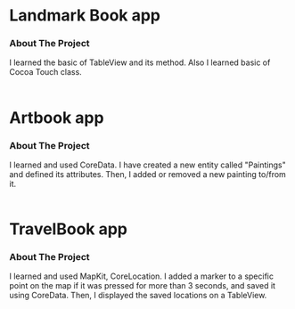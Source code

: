 # Landmark Book app 

### About The Project

I learned the basic of TableView and its method. Also I learned basic of Cocoa Touch class. <br><br>

#  Artbook app

### About The Project

I learned and used CoreData. I have created a new entity called "Paintings" and defined its attributes. Then, I added or removed a new painting to/from it.<br><br>

# TravelBook app

### About The Project

I learned and used MapKit, CoreLocation. I added a marker to a specific point on the map if it was pressed for more than 3 seconds, and saved it using CoreData. Then, I displayed the saved locations on a TableView.<br><br>
